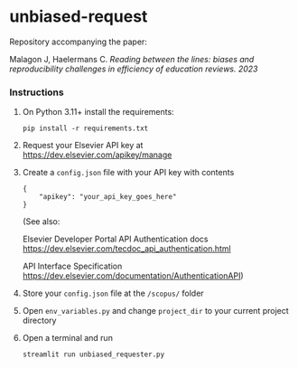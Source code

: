 # unbiased-request
Repository accompanying the paper:

Malagon J, Haelermans C. _Reading between the lines: biases and reproducibility challenges in efficiency of education reviews. 2023_

### Instructions
1. On Python 3.11+ install the requirements:

    `pip install -r requirements.txt`

2. Request your Elsevier API key at https://dev.elsevier.com/apikey/manage
3. Create a `config.json` file with your API key with contents
    ```
    {
        "apikey": "your_api_key_goes_here"
    }
    ```
    (See also:

    Elsevier Developer Portal API Authentication docs https://dev.elsevier.com/tecdoc_api_authentication.html
    
    API Interface Specification https://dev.elsevier.com/documentation/AuthenticationAPI)

4. Store your `config.json` file at the `/scopus/` folder
5. Open `env_variables.py` and change `project_dir` to your current project directory
6. Open a terminal and run

    `streamlit run unbiased_requester.py`
